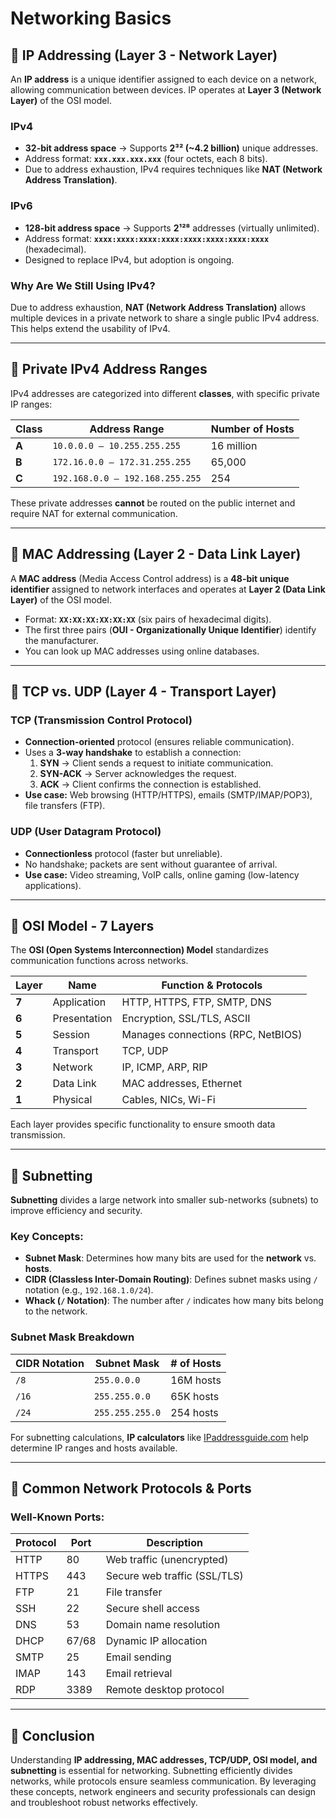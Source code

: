 # Networking Basics

## 🔹 IP Addressing (Layer 3 - Network Layer)
An **IP address** is a unique identifier assigned to each device on a network, allowing communication between devices. IP operates at **Layer 3 (Network Layer)** of the OSI model.

### IPv4
- **32-bit address space** → Supports **2³² (~4.2 billion)** unique addresses.
- Address format: **`xxx.xxx.xxx.xxx`** (four octets, each 8 bits).
- Due to address exhaustion, IPv4 requires techniques like **NAT (Network Address Translation)**.

### IPv6
- **128-bit address space** → Supports **2¹²⁸** addresses (virtually unlimited).
- Address format: **`xxxx:xxxx:xxxx:xxxx:xxxx:xxxx:xxxx:xxxx`** (hexadecimal).
- Designed to replace IPv4, but adoption is ongoing.

### Why Are We Still Using IPv4?
Due to address exhaustion, **NAT (Network Address Translation)** allows multiple devices in a private network to share a single public IPv4 address. This helps extend the usability of IPv4.

---

## 🔹 Private IPv4 Address Ranges
IPv4 addresses are categorized into different **classes**, with specific private IP ranges:

| Class  | Address Range                   | Number of Hosts  |
|--------|----------------------------------|------------------|
| **A**  | `10.0.0.0 – 10.255.255.255`     | 16 million       |
| **B**  | `172.16.0.0 – 172.31.255.255`   | 65,000           |
| **C**  | `192.168.0.0 – 192.168.255.255` | 254              |

These private addresses **cannot** be routed on the public internet and require NAT for external communication.

---

## 🔹 MAC Addressing (Layer 2 - Data Link Layer)
A **MAC address** (Media Access Control address) is a **48-bit unique identifier** assigned to network interfaces and operates at **Layer 2 (Data Link Layer)** of the OSI model.

- Format: **`XX:XX:XX:XX:XX:XX`** (six pairs of hexadecimal digits).
- The first three pairs (**OUI - Organizationally Unique Identifier**) identify the manufacturer.
- You can look up MAC addresses using online databases.

---

## 🔹 TCP vs. UDP (Layer 4 - Transport Layer)

### **TCP (Transmission Control Protocol)**
- **Connection-oriented** protocol (ensures reliable communication).
- Uses a **3-way handshake** to establish a connection:
  1. **SYN** → Client sends a request to initiate communication.
  2. **SYN-ACK** → Server acknowledges the request.
  3. **ACK** → Client confirms the connection is established.
- **Use case:** Web browsing (HTTP/HTTPS), emails (SMTP/IMAP/POP3), file transfers (FTP).

### **UDP (User Datagram Protocol)**
- **Connectionless** protocol (faster but unreliable).
- No handshake; packets are sent without guarantee of arrival.
- **Use case:** Video streaming, VoIP calls, online gaming (low-latency applications).

---

## 🔹 OSI Model - 7 Layers
The **OSI (Open Systems Interconnection) Model** standardizes communication functions across networks.

| Layer | Name                  | Function & Protocols               |
|-------|----------------------|----------------------------------|
| **7** | Application          | HTTP, HTTPS, FTP, SMTP, DNS     |
| **6** | Presentation         | Encryption, SSL/TLS, ASCII      |
| **5** | Session             | Manages connections (RPC, NetBIOS) |
| **4** | Transport            | TCP, UDP                        |
| **3** | Network              | IP, ICMP, ARP, RIP              |
| **2** | Data Link            | MAC addresses, Ethernet         |
| **1** | Physical             | Cables, NICs, Wi-Fi             |

Each layer provides specific functionality to ensure smooth data transmission.

---

## 🔹 Subnetting
**Subnetting** divides a large network into smaller sub-networks (subnets) to improve efficiency and security.

### **Key Concepts:**
- **Subnet Mask**: Determines how many bits are used for the **network** vs. **hosts**.
- **CIDR (Classless Inter-Domain Routing)**: Defines subnet masks using `/` notation (e.g., `192.168.1.0/24`).
- **Whack (`/` Notation)**: The number after `/` indicates how many bits belong to the network.

### **Subnet Mask Breakdown**
| CIDR Notation | Subnet Mask       | # of Hosts |
|--------------|-----------------|------------|
| `/8`         | `255.0.0.0`     | 16M hosts  |
| `/16`        | `255.255.0.0`   | 65K hosts  |
| `/24`        | `255.255.255.0` | 254 hosts  |

For subnetting calculations, **IP calculators** like [IPaddressguide.com](https://www.ipaddressguide.com/cidr) help determine IP ranges and hosts available.

---

## 🔹 Common Network Protocols & Ports
### **Well-Known Ports:**
| Protocol | Port | Description |
|----------|------|-------------|
| HTTP     | 80   | Web traffic (unencrypted) |
| HTTPS    | 443  | Secure web traffic (SSL/TLS) |
| FTP      | 21   | File transfer |
| SSH      | 22   | Secure shell access |
| DNS      | 53   | Domain name resolution |
| DHCP     | 67/68 | Dynamic IP allocation |
| SMTP     | 25   | Email sending |
| IMAP     | 143  | Email retrieval |
| RDP      | 3389 | Remote desktop protocol |

---

## 🔹 Conclusion
Understanding **IP addressing, MAC addresses, TCP/UDP, OSI model, and subnetting** is essential for networking. Subnetting efficiently divides networks, while protocols ensure seamless communication. By leveraging these concepts, network engineers and security professionals can design and troubleshoot robust networks effectively.